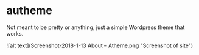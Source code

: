 # autheme
Not meant to be pretty or anything, just a simple Wordpress theme that works.

![alt text](Screenshot-2018-1-13 About – Atheme.png "Screenshot of site")

